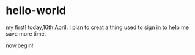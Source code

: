 # hello-world
my first!
today,16th April.
I plan to creat a thing used to sign in to help me save more time.

now,begin!
